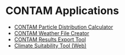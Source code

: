 # CONTAM Applications 

- [CONTAM Particle Distribution Calculator](../software/CPDC/index.htm)
- [CONTAM Weather File Creator](../software/WEATHERprogram.htm)
- [CONTAM Results Export Tool](../webapps/contam_results_exporter/index.htm)
- [Climate Suitability Tool (Web)](../software/CSTWebprogram.htm)
